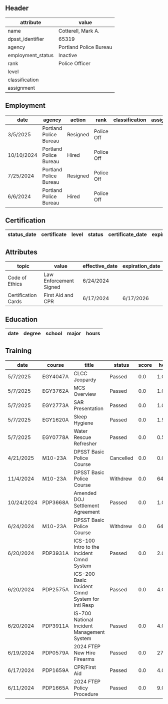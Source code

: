 ## Header
| attribute | value |
| --------- | ----- |
| name | Cotterell, Mark A. |
| dpsst_identifier | 65319 |
| agency | Portland Police Bureau |
| employment_status | Inactive |
| rank | Police Officer |
| level |  |
| classification |  |
| assignment |  |
## Employment
| date | agency | action | rank | classification | assignment |
| ---- | ------ | ------ | ---- | -------------- | ---------- |
| 3/5/2025 | Portland Police Bureau | Resigned | Police Off |  |  |
| 10/10/2024 | Portland Police Bureau | Hired | Police Off |  |  |
| 7/25/2024 | Portland Police Bureau | Resigned | Police Off |  |  |
| 6/6/2024 | Portland Police Bureau | Hired | Police Off |  |  |
## Certification
| status_date | certificate | level | status | certificate_date | expiration_date | probation_date |
| ----------- | ----------- | ----- | ------ | ---------------- | --------------- | -------------- |
## Attributes
| topic | value | effective_date | expiration_date |
| ----- | ----- | -------------- | --------------- |
| Code of Ethics | Law Enforcement Signed | 6/24/2024 |  |
| Certification Cards | First Aid and CPR | 6/17/2024 | 6/17/2026 |
## Education
| date | degree | school | major | hours |
| ---- | ------ | ------ | ----- | ----- |
## Training
| date | course | title | status | score | hours |
| ---- | ------ | ----- | ------ | ----- | ----- |
| 5/7/2025 | EGY4047A | CLCC Jeopardy | Passed | 0.0 | 1.00 |
| 5/7/2025 | EGY3762A | MCS Overview | Passed | 0.0 | 1.00 |
| 5/7/2025 | EGY2773A | SAR Presentation | Passed | 0.0 | 1.00 |
| 5/7/2025 | EGY1620A | Sleep Hygiene | Passed | 0.0 | 1.50 |
| 5/7/2025 | EGY0778A | Water Rescue Refresher | Passed | 0.0 | 0.50 |
| 4/21/2025 | M10-23A | DPSST Basic Police Course | Cancelled | 0.0 | 0.00 |
| 11/4/2024 | M10-23A | DPSST Basic Police Course | Withdrew | 0.0 | 640.00 |
| 10/24/2024 | PDP3668A | Amended DOJ Settlement Agreement | Passed | 0.0 | 1.00 |
| 6/24/2024 | M10-23A | DPSST Basic Police Course | Withdrew | 0.0 | 640.00 |
| 6/20/2024 | PDP3931A | ICS-100 Intro to the Incident Cmnd System | Passed | 0.0 | 2.00 |
| 6/20/2024 | PDP2575A | ICS-200 Basic Incident Cmnd System for Intl Resp | Passed | 0.0 | 4.00 |
| 6/20/2024 | PDP3911A | IS-700 National Incident Management System | Passed | 0.0 | 4.00 |
| 6/19/2024 | PDP0579A | 2024 FTEP New Hire Firearms | Passed | 0.0 | 27.00 |
| 6/17/2024 | PDP1659A | CPR/First Aid | Passed | 0.0 | 4.00 |
| 6/11/2024 | PDP1665A | 2024 FTEP Policy  Procedure | Passed | 0.0 | 9.00 |
